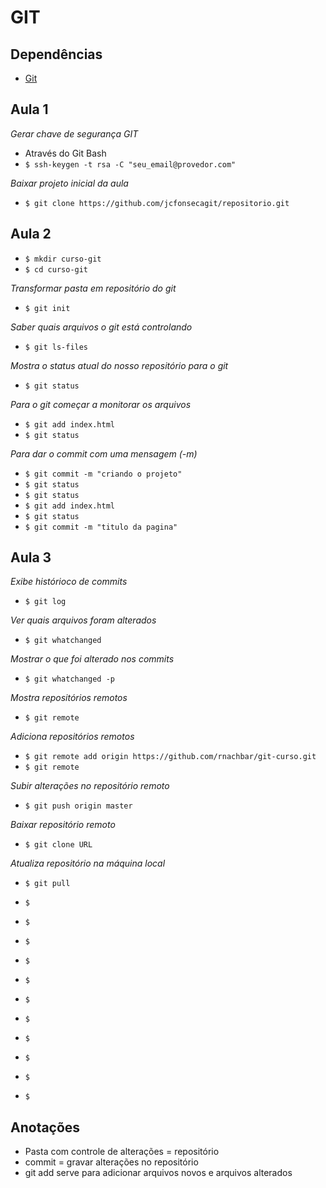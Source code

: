 # GIT

## Dependências
* [Git](https://git-for-windows.github.io/)

## Aula 1

*Gerar chave de segurança GIT*

* Através do Git Bash
* `$ ssh-keygen -t rsa -C "seu_email@provedor.com"`

*Baixar projeto inicial da aula*
* `$ git clone https://github.com/jcfonsecagit/repositorio.git`

## Aula 2

* `$ mkdir curso-git`
* `$ cd curso-git`

*Transformar pasta em repositório do git*
* `$ git init`

*Saber quais arquivos o git está controlando*
* `$ git ls-files`

*Mostra o status atual do nosso repositório para o git*
* `$ git status`

*Para o git começar a monitorar os arquivos*
* `$ git add index.html`
* `$ git status`

*Para dar o commit com uma mensagem (-m)*
* `$ git commit -m "criando o projeto"`
* `$ git status`
* `$ git status`
* `$ git add index.html`
* `$ git status`
* `$ git commit -m "titulo da pagina"`

## Aula 3

*Exibe histórioco de commits*
* `$ git log`

*Ver quais arquivos foram alterados*
* `$ git whatchanged`

*Mostrar o que foi alterado nos commits*
* `$ git whatchanged -p`

*Mostra repositórios remotos*
* `$ git remote`

*Adiciona repositórios remotos*
* `$ git remote add origin https://github.com/rnachbar/git-curso.git`
* `$ git remote`

*Subir alterações no repositório remoto*
* `$ git push origin master`

*Baixar repositório remoto*
* `$ git clone URL`

*Atualiza repositório na máquina local*
* `$ git pull`

* `$ `
* `$ `
* `$ `
* `$ `
* `$ `
* `$ `
* `$ `
* `$ `
* `$ `
* `$ `
* `$ `

## Anotações

* Pasta com controle de alterações = repositório
* commit = gravar alterações no repositório
* git add serve para adicionar arquivos novos e arquivos alterados